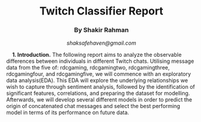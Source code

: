 <h1 align="center">Twitch Classifier Report</h1>
<h3 align="center">By Shakir Rahman</h3>
<p align="center"><em>shaksafehaven@gmail.com</em></p>

&nbsp;&nbsp;&nbsp;&nbsp;**1. Introduction.** The following report aims to analyze the observable differences between individuals in different Twitch chats. Utilising message data from the five of: rdcgaming, rdcgamingtwo, rdcgamingthree, rdcgamingfour, and rdcgamingfive, we will commence with an exploratory data analysis(EDA). This EDA will explore the underlying relationships we wish to capture through sentiment analysis, followed by the identification of significant features, correlations, and preparing the dataset for modelling. Afterwards, we will develop several different models in order to predict the origin of concatenated chat messages and select the best performing model in terms of its performance on future data.
